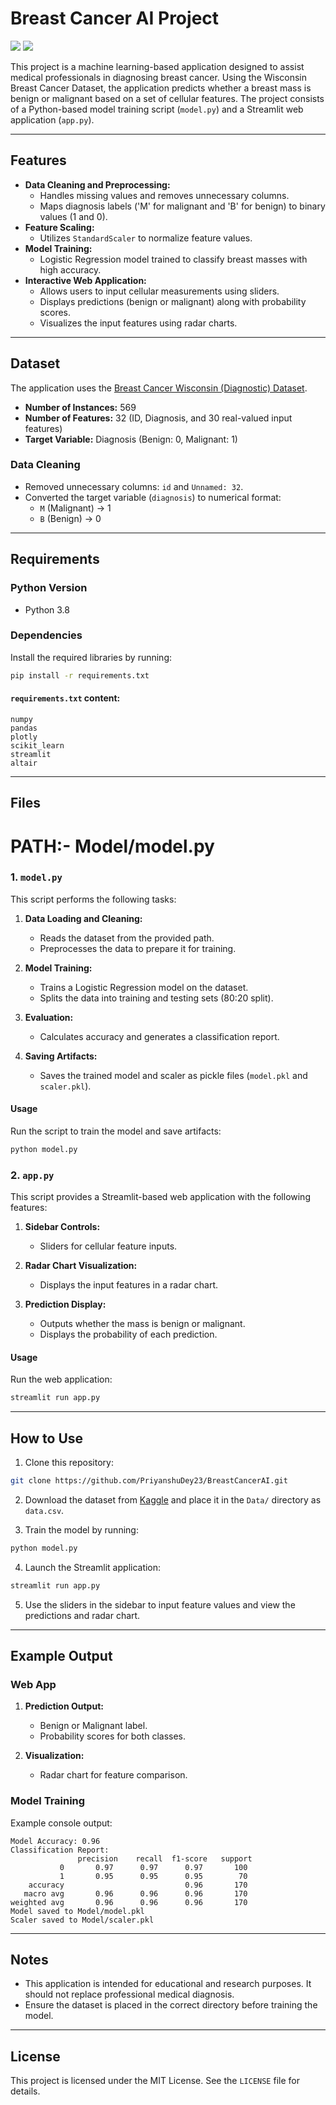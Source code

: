 

# Breast Cancer AI Project

![](output.png)
![](output2.png)



This project is a machine learning-based application designed to assist medical professionals in diagnosing breast cancer. Using the Wisconsin Breast Cancer Dataset, the application predicts whether a breast mass is benign or malignant based on a set of cellular features. The project consists of a Python-based model training script (`model.py`) and a Streamlit web application (`app.py`).

---

## Features

- **Data Cleaning and Preprocessing:**
  - Handles missing values and removes unnecessary columns.
  - Maps diagnosis labels ('M' for malignant and 'B' for benign) to binary values (1 and 0).
- **Feature Scaling:**
  - Utilizes `StandardScaler` to normalize feature values.
- **Model Training:**
  - Logistic Regression model trained to classify breast masses with high accuracy.
- **Interactive Web Application:**
  - Allows users to input cellular measurements using sliders.
  - Displays predictions (benign or malignant) along with probability scores.
  - Visualizes the input features using radar charts.

---

## Dataset

The application uses the [Breast Cancer Wisconsin (Diagnostic) Dataset](https://www.kaggle.com/datasets/uciml/breast-cancer-wisconsin-data).

- **Number of Instances:** 569
- **Number of Features:** 32 (ID, Diagnosis, and 30 real-valued input features)
- **Target Variable:** Diagnosis (Benign: 0, Malignant: 1)

### Data Cleaning

- Removed unnecessary columns: `id` and `Unnamed: 32`.
- Converted the target variable (`diagnosis`) to numerical format:
  - `M` (Malignant) -> 1
  - `B` (Benign) -> 0

---

## Requirements

### Python Version

- Python 3.8

### Dependencies

Install the required libraries by running:
```bash
pip install -r requirements.txt
```

#### `requirements.txt` content:
```
numpy
pandas
plotly
scikit_learn
streamlit
altair
```

---

## Files

# PATH:- Model/model.py

### 1. `model.py`

This script performs the following tasks:

1. **Data Loading and Cleaning:**
   - Reads the dataset from the provided path.
   - Preprocesses the data to prepare it for training.

2. **Model Training:**
   - Trains a Logistic Regression model on the dataset.
   - Splits the data into training and testing sets (80:20 split).

3. **Evaluation:**
   - Calculates accuracy and generates a classification report.

4. **Saving Artifacts:**
   - Saves the trained model and scaler as pickle files (`model.pkl` and `scaler.pkl`).

#### Usage

Run the script to train the model and save artifacts:
```bash
python model.py
```

### 2. `app.py`

This script provides a Streamlit-based web application with the following features:

1. **Sidebar Controls:**
   - Sliders for cellular feature inputs.

2. **Radar Chart Visualization:**
   - Displays the input features in a radar chart.

3. **Prediction Display:**
   - Outputs whether the mass is benign or malignant.
   - Displays the probability of each prediction.

#### Usage

Run the web application:
```bash
streamlit run app.py
```

---

## How to Use

1. Clone this repository:
```bash
git clone https://github.com/PriyanshuDey23/BreastCancerAI.git
```

2. Download the dataset from [Kaggle](https://www.kaggle.com/datasets/uciml/breast-cancer-wisconsin-data) and place it in the `Data/` directory as `data.csv`.

3. Train the model by running:
```bash
python model.py
```

4. Launch the Streamlit application:
```bash
streamlit run app.py
```

5. Use the sliders in the sidebar to input feature values and view the predictions and radar chart.

---

## Example Output

### Web App

1. **Prediction Output:**
   - Benign or Malignant label.
   - Probability scores for both classes.

2. **Visualization:**
   - Radar chart for feature comparison.

### Model Training

Example console output:
```
Model Accuracy: 0.96
Classification Report:
               precision    recall  f1-score   support
           0       0.97      0.97      0.97       100
           1       0.95      0.95      0.95        70
    accuracy                           0.96       170
   macro avg       0.96      0.96      0.96       170
weighted avg       0.96      0.96      0.96       170
Model saved to Model/model.pkl
Scaler saved to Model/scaler.pkl
```

---

## Notes

- This application is intended for educational and research purposes. It should not replace professional medical diagnosis.
- Ensure the dataset is placed in the correct directory before training the model.

---

## License

This project is licensed under the MIT License. See the `LICENSE` file for details.

